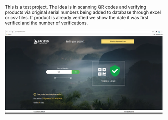 This is a test project.
The idea is in scanning QR codes and verifying products via original serial numbers being added to database through excel or csv files. 
If product is already verified we show the date it was first verified and the number of verifications.


![view](https://github.com/valentynvovchak/calypso-verify/blob/main/media/view.png?raw=true)
